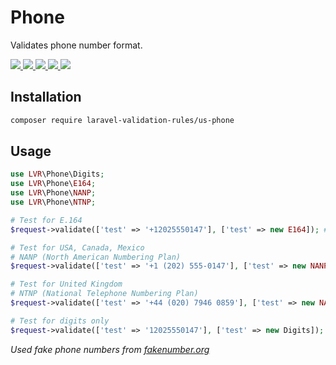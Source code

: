 # Phone

Validates phone number format.

<p >
  <a href="https://travis-ci.org/laravel-validation-rules/us-phone">
    <img src="https://img.shields.io/travis/laravel-validation-rules/us-phone.svg?style=flat-square">
  </a>
  <a href="https://scrutinizer-ci.com/g/laravel-validation-rules/us-phone/code-structure/master/code-coverage">
    <img src="https://img.shields.io/scrutinizer/coverage/g/laravel-validation-rules/us-phone.svg?style=flat-square">
  </a>
  <a href="https://scrutinizer-ci.com/g/laravel-validation-rules/us-phone">
    <img src="https://img.shields.io/scrutinizer/g/laravel-validation-rules/us-phone.svg?style=flat-square">
  </a>
  <a href="https://github.com/laravel-validation-rules/us-phone/blob/master/LICENSE">
    <img src="https://img.shields.io/github/license/laravel-validation-rules/us-phone.svg?style=flat-square">
  </a>
  <a href="https://twitter.com/tylercd100">
    <img src="http://img.shields.io/badge/author-@tylercd100-blue.svg?style=flat-square">
  </a>
</p>

## Installation

```bash
composer require laravel-validation-rules/us-phone
```

## Usage

```php
use LVR\Phone\Digits;
use LVR\Phone\E164;
use LVR\Phone\NANP;
use LVR\Phone\NTNP;

# Test for E.164
$request->validate(['test' => '+12025550147'], ['test' => new E164]); # Pass!

# Test for USA, Canada, Mexico
# NANP (North American Numbering Plan)
$request->validate(['test' => '+1 (202) 555-0147'], ['test' => new NANP); # Pass!

# Test for United Kingdom
# NTNP (National Telephone Numbering Plan)
$request->validate(['test' => '+44 (020) 7946 0859'], ['test' => new NANP); # Pass!

# Test for digits only
$request->validate(['test' => '12025550147'], ['test' => new Digits]); # Pass!
```

*Used fake phone numbers from [fakenumber.org](https://fakenumber.org/)*